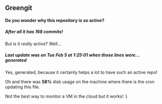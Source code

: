 ## Greengit

#### Do you wonder why this repository is so active?

##### After all it has 168 commits!

But is it *really* active? Well...

##### Last update was on Tue Feb 5 at 1:25:01 when those lines were... generated

Yes, generated, because it certainly helps a lot to have such an active repo!

Oh and there was **58%** disk usage on the machine
where there is the cron updating this file.

Not the best way to monitor a VM in the cloud but it works! :)
